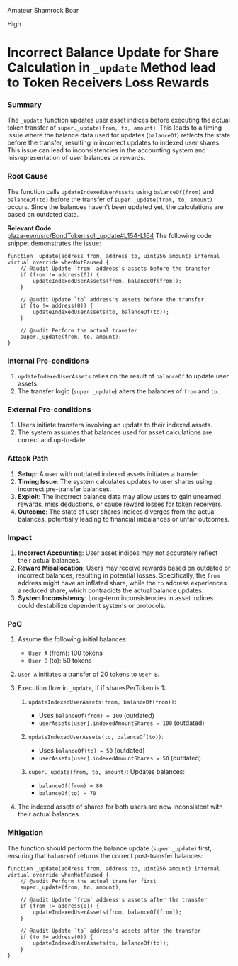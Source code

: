 Amateur Shamrock Boar

High

# Incorrect Balance Update for Share Calculation in `_update` Method lead to Token Receivers Loss Rewards

### Summary

The `_update` function updates user asset indices before executing the actual token transfer of `super._update(from, to, amount)`. This leads to a timing issue where the balance data used for updates (`balanceOf`) reflects the state before the transfer, resulting in incorrect updates to indexed user shares. This issue can lead to inconsistencies in the accounting system and misrepresentation of user balances or rewards.

### Root Cause

The function calls `updateIndexedUserAssets` using `balanceOf(from)` and `balanceOf(to)` before the transfer of `super._update(from, to, amount)` occurs. Since the balances haven't been updated yet, the calculations are based on outdated data.

**Relevant Code**  
[plaza-evm/src/BondToken.sol:_update#L154-L164](https://github.com/sherlock-audit/2024-12-plaza-finance/blob/14a962c52a8f4731bbe4655a2f6d0d85e144c7c2/plaza-evm/src/BondToken.sol#L154C1-L164C4)
The following code snippet demonstrates the issue:  
```solidity
function _update(address from, address to, uint256 amount) internal virtual override whenNotPaused {
    // @audit Update `from` address's assets before the transfer
    if (from != address(0)) {
        updateIndexedUserAssets(from, balanceOf(from));
    }

    // @audit Update `to` address's assets before the transfer
    if (to != address(0)) {
        updateIndexedUserAssets(to, balanceOf(to));
    }

    // @audit Perform the actual transfer
    super._update(from, to, amount);
}
```

### Internal Pre-conditions

1. `updateIndexedUserAssets` relies on the result of `balanceOf` to update user assets.
2. The transfer logic (`super._update`) alters the balances of `from` and `to`.

### External Pre-conditions

1. Users initiate transfers involving an update to their indexed assets.
2. The system assumes that balances used for asset calculations are correct and up-to-date.

### Attack Path

1. **Setup**: A user with outdated indexed assets initiates a transfer.  
2. **Timing Issue**: The system calculates updates to user shares using incorrect pre-transfer balances.  
3. **Exploit**: The incorrect balance data may allow users to gain unearned rewards, miss deductions, or cause reward losses for token receivers.  
4. **Outcome**: The state of user shares indices diverges from the actual balances, potentially leading to financial imbalances or unfair outcomes.

### Impact

1. **Incorrect Accounting**: User asset indices may not accurately reflect their actual balances.  
2. **Reward Misallocation**: Users may receive rewards based on outdated or incorrect balances, resulting in potential losses. Specifically, the `from` address might have an inflated share, while the `to` address experiences a reduced share, which contradicts the actual balance updates.
3. **System Inconsistency**: Long-term inconsistencies in asset indices could destabilize dependent systems or protocols.  

### PoC

1. Assume the following initial balances:  
   - `User A` (from): 100 tokens  
   - `User B` (to): 50 tokens  

2. `User A` initiates a transfer of 20 tokens to `User B`.  

3. Execution flow in `_update`, if if sharesPerToken is 1:  
   1) `updateIndexedUserAssets(from, balanceOf(from))`: 
        - Uses `balanceOf(from) = 100` (outdated) 
        - `userAssets[user].indexedAmountShares = 100` (outdated) 
       
   2) `updateIndexedUserAssets(to, balanceOf(to))`: 
        - Uses `balanceOf(to) = 50` (outdated)  
        - `userAssets[user].indexedAmountShares = 50` (outdated) 
       
   3)  `super._update(from, to, amount)`: Updates balances:  
        - `balanceOf(from) = 80`  
        - `balanceOf(to) = 70`  

4. The indexed assets of shares for both users are now inconsistent with their actual balances.

### Mitigation

The function should perform the balance update (`super._update`) first, ensuring that `balanceOf` returns the correct post-transfer balances:  
```solidity
function _update(address from, address to, uint256 amount) internal virtual override whenNotPaused {
    // @audit Perform the actual transfer first
    super._update(from, to, amount);

    // @audit Update `from` address's assets after the transfer
    if (from != address(0)) {
        updateIndexedUserAssets(from, balanceOf(from));
    }

    // @audit Update `to` address's assets after the transfer
    if (to != address(0)) {
        updateIndexedUserAssets(to, balanceOf(to));
    }
}
```